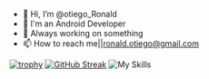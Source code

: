 - 👋 Hi, I’m @otiego_Ronald
- 👀 I'm an Android Developer
- 💞️ Always working on something
- 📫 How to reach me||ronald.otiego@gmail.com

<!---
otiego/otiego is a ✨ special ✨ repository because its `README.md` (this file) appears on your GitHub profile.
You can click the Preview link to take a look at your changes.
--->
[![trophy](https://github-profile-trophy.vercel.app/?username=otiego&theme=onedark)](https://github.com/otiego/github-profile-trophy)
[![GitHub Streak](https://streak-stats.demolab.com/?user=otiego)](https://git.io/streak-stats)
![My Skills](https://skillicons.dev/icons?i=java,git,github,discord,bootstrap,arduino)

